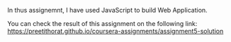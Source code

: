 In thus assignemnt, I have used JavaScript to build Web Application.

You can check the result of this assignment on the following link:
https://preetithorat.github.io/coursera-assignments/assignment5-solution
